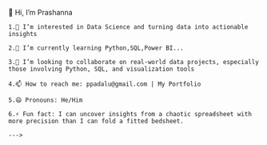 👋 Hi, I’m Prashanna

    1.👀 I’m interested in Data Science and turning data into actionable insights

    2.🌱 I’m currently learning Python,SQL,Power BI...

    3.💞️ I’m looking to collaborate on real-world data projects, especially those involving Python, SQL, and visualization tools

    4.📫 How to reach me: ppadalu@gmail.com | My Portfolio

    5.😄 Pronouns: He/Him

    6.⚡ Fun fact: I can uncover insights from a chaotic spreadsheet with more precision than I can fold a fitted bedsheet.

    --->
